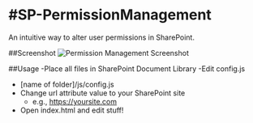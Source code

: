 #SP-PermissionManagement
=======================

An intuitive way to alter user permissions in SharePoint.


##Screenshot
![Permission Management Screenshot](https://raw.githubusercontent.com/dhardin/sp-permissionmanagement/master/user%20permissions.gif)

##Usage
-Place all files in SharePoint Document Library
-Edit config.js
  - [name of folder]/js/config.js
  - Change url attribute value to your SharePoint site
    - e.g., https://yoursite.com
- Open index.html and edit stuff!
